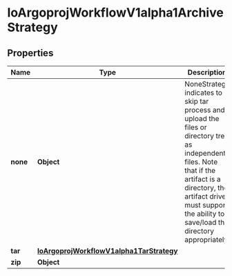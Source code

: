 

# IoArgoprojWorkflowV1alpha1ArchiveStrategy


## Properties

Name | Type | Description | Notes
------------ | ------------- | ------------- | -------------
**none** | **Object** | NoneStrategy indicates to skip tar process and upload the files or directory tree as independent files. Note that if the artifact is a directory, the artifact driver must support the ability to save/load the directory appropriately. |  [optional]
**tar** | [**IoArgoprojWorkflowV1alpha1TarStrategy**](IoArgoprojWorkflowV1alpha1TarStrategy.md) |  |  [optional]
**zip** | **Object** |  |  [optional]



